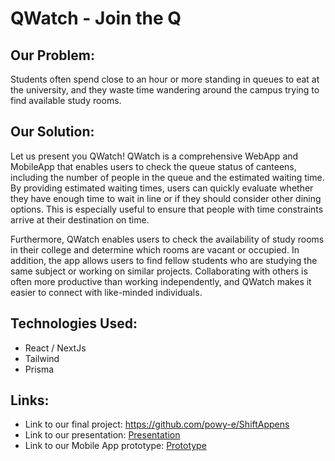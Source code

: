 # QWatch - Join the Q

## Our Problem:

Students often spend close to an hour or more standing in queues to eat at the university, and they waste time wandering around the campus trying to find available study rooms.

## Our Solution:

Let us present you QWatch! QWatch is a comprehensive WebApp and MobileApp that enables users to check the queue status of canteens, including the number of people in the queue and the estimated waiting time. By providing estimated waiting times, users can quickly evaluate whether they have enough time to wait in line or if they should consider other dining options. This is especially useful to ensure that people with time constraints arrive at their destination on time.

Furthermore, QWatch enables users to check the availability of study rooms in their college and determine which rooms are vacant or occupied. In addition, the app allows users to find fellow students who are studying the same subject or working on similar projects. Collaborating with others is often more productive than working independently, and QWatch makes it easier to connect with like-minded individuals.

## Technologies Used:
- React / NextJs
- Tailwind
- Prisma

## Links:
- Link to our final project: https://github.com/powy-e/ShiftAppens
- Link to our presentation: [Presentation](https://docs.google.com/presentation/d/1W6DpZv_aIZX9q3RY4KjW0N-1-FtF5r5N5Vy5Yi39blM/edit?usp=sharing)
- Link to our Mobile App prototype: [Prototype](https://www.figma.com/proto/gIQZ8zgjVovLyZddu9eRLa/QWatch-MobileApp?node-id=1%3A3&scaling=min-zoom&page-id=0%3A1&starting-point-node-id=1%3A3&show-proto-sidebar=1)
